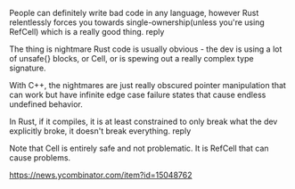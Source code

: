 People can definitely write bad code in any language, however Rust relentlessly forces you towards single-ownership(unless you're using RefCell) which is a really good thing.
reply
	

The thing is nightmare Rust code is usually obvious - the dev is using a lot of unsafe{} blocks, or Cell, or is spewing out a really complex type signature.

With C++, the nightmares are just really obscured pointer manipulation that can work but have infinite edge case failure states that cause endless undefined behavior.

In Rust, if it compiles, it is at least constrained to only break what the dev explicitly broke, it doesn't break everything.
reply

Note that Cell is entirely safe and not problematic. It is RefCell that can cause problems.

https://news.ycombinator.com/item?id=15048762
